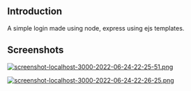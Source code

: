 ## Introduction

A simple login made using node, express using ejs templates.

## Screenshots

[![screenshot-localhost-3000-2022-06-24-22-25-51.png](https://i.postimg.cc/yxBmMnW7/screenshot-localhost-3000-2022-06-24-22-25-51.png)](https://postimg.cc/LYCgftzW)

[![screenshot-localhost-3000-2022-06-24-22-26-25.png](https://i.postimg.cc/FFZ3fy7J/screenshot-localhost-3000-2022-06-24-22-26-25.png)](https://postimg.cc/SjnJ3zLy)

